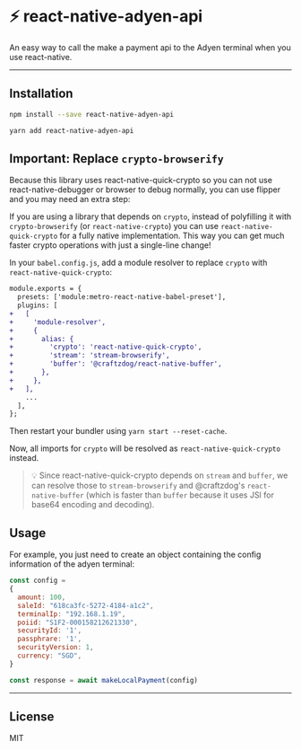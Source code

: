 # ⚡️ react-native-adyen-api

An easy way to call the make a payment api to the Adyen terminal when you use react-native.


---

## Installation


```sh
npm install --save react-native-adyen-api

```

```sh
yarn add react-native-adyen-api

```

## Important: Replace `crypto-browserify`

Because this library uses react-native-quick-crypto so you can not use react-native-debugger or browser to debug normally, you can use flipper
and you may need an extra step:

If you are using a library that depends on `crypto`, instead of polyfilling it with `crypto-browserify` (or `react-native-crypto`) you can use `react-native-quick-crypto` for a fully native implementation. This way you can get much faster crypto operations with just a single-line change!

In your `babel.config.js`, add a module resolver to replace `crypto` with `react-native-quick-crypto`:

```diff
module.exports = {
  presets: ['module:metro-react-native-babel-preset'],
  plugins: [
+   [
+     'module-resolver',
+     {
+       alias: {
+         'crypto': 'react-native-quick-crypto',
+         'stream': 'stream-browserify',
+         'buffer': '@craftzdog/react-native-buffer',
+       },
+     },
+   ],
    ...
  ],
};
```

Then restart your bundler using `yarn start --reset-cache`.

Now, all imports for `crypto` will be resolved as `react-native-quick-crypto` instead.

> 💡 Since react-native-quick-crypto depends on `stream` and `buffer`, we can resolve those to `stream-browserify` and @craftzdog's `react-native-buffer` (which is faster than `buffer` because it uses JSI for base64 encoding and decoding).

## Usage

For example, you just need to create an object containing the config information of the adyen terminal:

```js
const config = 
{
  amount: 100,
  saleId: "618ca3fc-5272-4184-a1c2",
  terminalIp: "192.168.1.19",
  poiid: "S1F2-000158212621330",
  securityId: '1',
  passphrare: '1',
  securityVersion: 1,
  currency: "SGD",
}

const response = await makeLocalPayment(config)
```

---


## License

MIT

